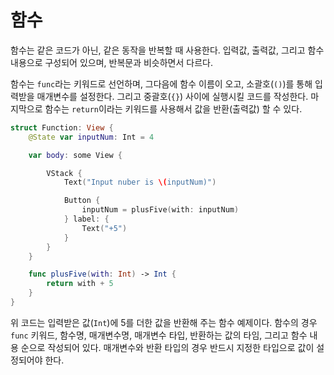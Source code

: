 # 함수

함수는 같은 코드가 아닌, 같은 동작을 반복할 때 사용한다. 입력값, 출력값, 그리고 함수내용으로 구성되어 있으며, 반복문과 비슷하면서 다르다.

함수는 `func`라는 키워드로 선언하며, 그다음에 함수 이름이 오고, 소괄호(`()`)를 통해 입력받을 매개변수를 설정한다. 그리고 중괄호(`{}`) 사이에 실행시킬 코드를 작성한다. 마지막으로 함수는 `return`이라는 키워드를 사용해서 값을 반환(출력값) 할 수 있다.
<br>

```swift
struct Function: View {
    @State var inputNum: Int = 4

    var body: some View {

        VStack {
            Text("Input nuber is \(inputNum)")

            Button {
                inputNum = plusFive(with: inputNum)
            } label: {
                Text("+5")
            }
        }
    }

    func plusFive(with: Int) -> Int {
        return with + 5
    }
}
```

위 코드는 입력받은 값(`Int`)에 5를 더한 값을 반환해 주는 함수 예제이다. 함수의 경우 `func` 키워드, 함수명, 매개변수명, 매개변수 타입, 반환하는 값의 타임, 그리고 함수 내용 순으로 작성되어 있다. 매개변수와 반환 타입의 경우 반드시 지정한 타입으로 값이 설정되어야 한다.
